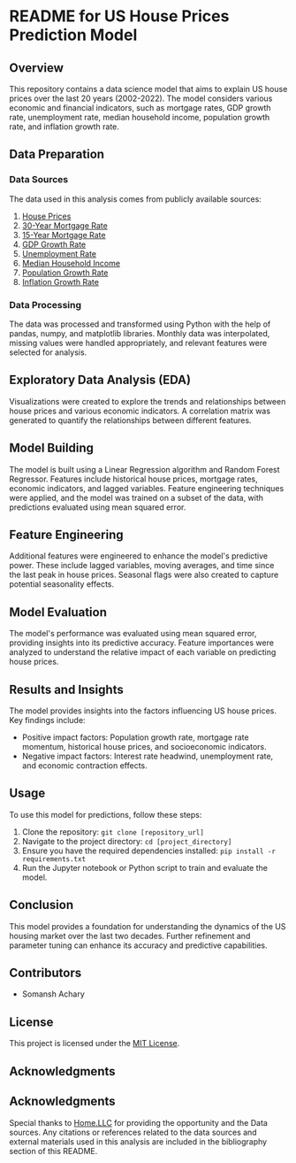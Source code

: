# README for US House Prices Prediction Model

## Overview

This repository contains a data science model that aims to explain US house prices over the last 20 years (2002-2022). The model considers various economic and financial indicators, such as mortgage rates, GDP growth rate, unemployment rate, median household income, population growth rate, and inflation growth rate.

## Data Preparation

### Data Sources

The data used in this analysis comes from publicly available sources:

1. [House Prices](https://fred.stlouisfed.org/series/CSUSHPISA)
2. [30-Year Mortgage Rate](https://fred.stlouisfed.org/series/MORTGAGE30US)
3. [15-Year Mortgage Rate](https://fred.stlouisfed.org/series/MORTGAGE15US)
4. [GDP Growth Rate](https://fred.stlouisfed.org/series/A191RL1Q225SBEA)
5. [Unemployment Rate](https://fred.stlouisfed.org/series/UNRATE)
6. [Median Household Income](https://fred.stlouisfed.org/series/MEHOINUSA672N)
7. [Population Growth Rate](https://www.macrotrends.net/countries/USA/united-states/population-growth-rate)
8. [Inflation Growth Rate](https://www.macrotrends.net/countries/USA/united-states/inflation-rate-cpi)

### Data Processing

The data was processed and transformed using Python with the help of pandas, numpy, and matplotlib libraries. Monthly data was interpolated, missing values were handled appropriately, and relevant features were selected for analysis.

## Exploratory Data Analysis (EDA)

Visualizations were created to explore the trends and relationships between house prices and various economic indicators. A correlation matrix was generated to quantify the relationships between different features.

## Model Building

The model is built using a Linear Regression algorithm and Random Forest Regressor. Features include historical house prices, mortgage rates, economic indicators, and lagged variables. Feature engineering techniques were applied, and the model was trained on a subset of the data, with predictions evaluated using mean squared error.

## Feature Engineering

Additional features were engineered to enhance the model's predictive power. These include lagged variables, moving averages, and time since the last peak in house prices. Seasonal flags were also created to capture potential seasonality effects.

## Model Evaluation

The model's performance was evaluated using mean squared error, providing insights into its predictive accuracy. Feature importances were analyzed to understand the relative impact of each variable on predicting house prices.

## Results and Insights

The model provides insights into the factors influencing US house prices. Key findings include:

- Positive impact factors: Population growth rate, mortgage rate momentum, historical house prices, and socioeconomic indicators.
- Negative impact factors: Interest rate headwind, unemployment rate, and economic contraction effects.

## Usage

To use this model for predictions, follow these steps:

1. Clone the repository: `git clone [repository_url]`
2. Navigate to the project directory: `cd [project_directory]`
3. Ensure you have the required dependencies installed: `pip install -r requirements.txt`
4. Run the Jupyter notebook or Python script to train and evaluate the model.

## Conclusion

This model provides a foundation for understanding the dynamics of the US housing market over the last two decades. Further refinement and parameter tuning can enhance its accuracy and predictive capabilities.

## Contributors

- Somansh Achary

## License

This project is licensed under the [MIT License](LICENSE).

## Acknowledgments

## Acknowledgments

Special thanks to [Home.LLC](https://www.home.llc) for providing the opportunity and the Data sources. Any citations or references related to the data sources and external materials used in this analysis are included in the bibliography section of this README.

